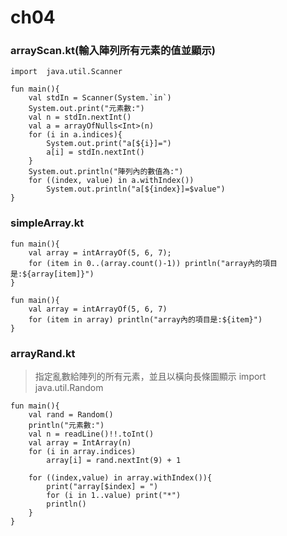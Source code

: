 # ch04
### arrayScan.kt(輸入陣列所有元素的值並顯示)
	import  java.util.Scanner
	
	fun main(){
	    val stdIn = Scanner(System.`in`)
	    System.out.print("元素數:")
	    val n = stdIn.nextInt()
	    val a = arrayOfNulls<Int>(n)
	    for (i in a.indices){
	        System.out.print("a[${i}]=")
	        a[i] = stdIn.nextInt()
	    }
	    System.out.println("陣列內的數值為:")
	    for ((index, value) in a.withIndex())
	        System.out.println("a[${index}]=$value")
	}


### simpleArray.kt
	fun main(){
	    val array = intArrayOf(5, 6, 7);
	    for (item in 0..(array.count()-1)) println("array內的項目是:${array[item]}")
	}
~~~
fun main(){
    val array = intArrayOf(5, 6, 7)
    for (item in array) println("array內的項目是:${item}")
}
~~~

### arrayRand.kt
> 指定亂數給陣列的所有元素，並且以橫向長條圖顯示
	import  java.util.Random
	
	fun main(){
	    val rand = Random()
	    println("元素數:")
	    val n = readLine()!!.toInt()
	    val array = IntArray(n)
	    for (i in array.indices)
	        array[i] = rand.nextInt(9) + 1
	
	    for ((index,value) in array.withIndex()){
	        print("array[$index] = ")
	        for (i in 1..value) print("*")
	        println()
	    }
	}